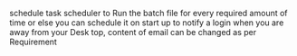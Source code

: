 schedule task scheduler to Run the batch file for every required amount of time
or else you can schedule it on start up to notify a login when you are away from your Desk top,
content of email can be changed as per Requirement
